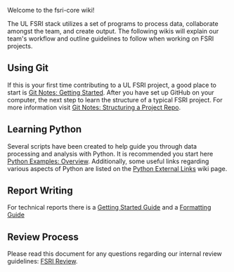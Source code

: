 Welcome to the fsri-core wiki!

The UL FSRI stack utilizes a set of programs to process data, collaborate amongst the team, and create output. The following wikis will explain our team's workflow and outline guidelines to follow when working on FSRI projects.

## Using Git

If this is your first time contributing to a UL FSRI project, a good place to start is [Git Notes: Getting Started](https://github.com/ulfsri/fsri-core/wiki/Git-Notes:-Getting-Started). After you have set up GitHub on your computer, the next step to learn the structure of a typical FSRI project. For more information visit [Git Notes: Structuring a Project Repo](https://github.com/ulfsri/fsri-core/wiki/Git-Notes:-Structuring-a-Project-Repo).

## Learning Python
Several scripts have been created to help guide you through data processing and analysis with Python. It is recommended you start here [Python Examples: Overview](https://github.com/ulfsri/fsri-core/wiki/Python-Examples:-Overview). Additionally, some useful links regarding various aspects of Python are listed on the [Python External Links](https://github.com/ulfsri/fsri-core/wiki/Python-External-Links) wiki page.

## Report Writing
For technical reports there is a [Getting Started Guide](https://github.com/ulfsri/fsri-core/wiki/Technical-Reports:-Getting-Started) and a [Formatting Guide](https://github.com/ulfsri/fsri-core/wiki/Technical-Reports:-Formatting-Guidelines)

## Review Process
Please read this document for any questions regarding our internal review guidelines: [FSRI Review](https://github.com/ulfsri/fsri-core/wiki/FSRI-Review-Guidelines).
